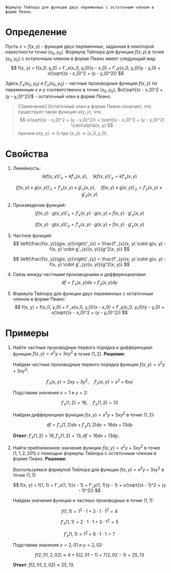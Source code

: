 	Формула Тейлора для функции двух переменных с остаточным членом в форме Пеано.

# Определение
Пусть $z = f(x, y)$ - функция двух переменных, заданная в некоторой окрестности точки $(x_0, y_0)$. Формула Тейлора для функции $f(x, y)$ в точке $(x_0, y_0)$ с остаточным членом в форме Пеано имеет следующий вид:
$$
f(x, y) = f(x_0, y_0) + f'_x(x_0, y_0)(x - x_0) + f'_y(x_0, y_0)(y - y_0) + o(\sqrt{(x - x_0)^2 + (y - y_0)^2})
$$

Здесь $f'_x(x_0, y_0)$ и $f'_y(x_0, y_0)$ - частные производные функции $f(x, y)$ по переменным $x$ и $y$ соответственно в точке $(x_0, y_0)$, $o(\sqrt{(x - x_0)^2 + (y - y_0)^2})$ - остаточный член в форме Пеано.

> [!Замечание]
> Остаточный член в форме Пеано означает, что существует такая функция $\alpha(x, y)$, что:
> $$
> o(\sqrt{(x - x_0)^2 + (y - y_0)^2}) = \sqrt{(x - x_0)^2 + (y - y_0)^2} \cdot\alpha(x, y)
> $$
> причем $\alpha(x, y) \rightarrow 0$ при $(x, y) \rightarrow (x\_0, y\_0)$.

# Свойства
1. Линейность:
	$$
	(kf(x, y))'_{x} = kf'_{x}(x, y), \quad (kf(x, y))'_{y} = kf'_{y}(x, y)
	$$
	
	$$
	(f(x, y) \pm g(x, y))'_{x} = f'_{x}(x, y) \pm g'_{x}(x, y), \quad (f(x, y) \pm g(x, y))'_{y} = f'_{y}(x, y) \pm g'_{y}(x, y)
	$$

2. Произведение функций:
	$$
	(f(x, y) \cdot g(x, y))'_{x} = f'_{x}(x, y) \cdot g(x, y) + f(x, y) \cdot g'_{x}(x, y)
	$$
	
	$$
	(f(x, y) \cdot g(x, y))'_{y} = f'_{y}(x, y) \cdot g(x, y) + f(x, y) \cdot g'_{y}(x, y)
	$$

3. Частное функций:
	$$
	\left(\frac{f(x, y)}{g(x, y)}\right)'_{x} = \frac{f'_{x}(x, y) \cdot g(x, y) - f(x, y) \cdot g'_{x}(x, y)}{g^2(x, y)}
	$$
	
	$$
	\left(\frac{f(x, y)}{g(x, y)}\right)'_{y} = \frac{f'_{y}(x, y) \cdot g(x, y) - f(x, y) \cdot g'_{y}(x, y)}{g^2(x, y)}
	$$

4. Связь между частными производными и дифференциалами:
	$$
	df = f'_x(x, y)dx + f'_y(x, y)dy
	$$

5. Формула Тейлора для функции двух переменных с остаточным членом в форме Пеано:
	$$
	f(x, y) = f(x_0, y_0) + f'_x(x_0, y_0)(x - x_0) + f'_y(x_0, y_0)(y - y_0) + o(\sqrt{(x - x_0)^2 + (y - y_0)^2})
	$$

# Примеры
1. Найти частные производные первого порядка и дифференциал функции $f(x, y) = x^2y + 3xy^2$ в точке $(1, 2)$.
	**Решение**:
	
	Найдем частные производные первого порядка функции $f(x, y) = x^2y + 3xy^2$:
	
	$$
	f'_x(x, y) = 2xy + 3y^2, \quad f'_y(x, y) = x^2 + 6xy
	$$
	
	Подставим значения $x = 1$ и $y = 2$:
	
	$$
	f'_x(1, 2) = 16, \quad f'_y(1, 2) = 13
	$$
	
	Найдем дифференциал функции $f(x, y) = x^2y + 3xy^2$ в точке $(1, 2)$:
	
	$$
	df = f'_x(1, 2)dx + f'_y(1, 2)dy = 16dx + 13dy
	$$
	
	**Ответ**: $f'_x(1, 2) = 16, f'_y(1, 2) = 13, df = 16dx + 13dy$.

2. Найти приближенное значение функции $f(x, y) = x^2y + 3xy^2$ в точке $(1,1, 2, 201)$ с помощью формулы Тейлора с остаточным членом в форме Пеано.
	**Решение**:
	
	Воспользуемся формулой Тейлора для функции $f(x, y) = x^2y + 3xy^2$ в точке $(1, 1)$:
	
	$$
	f(x, y) = f(1, 1) + f'_x(1, 1)(x - 1) + f'_y(1, 1)(y - 1) + o(\sqrt{(x - 1)^2 + (y - 1)^2})
	$$
	
	Найдем значения функции и частных производных в точке $(1, 1)$:
	
	$$
	f(1, 1) = 1^2 \cdot 1 + 3 \cdot 1 \cdot 1^2 = 4
	$$
	
	$$
	f'_x(1, 1) = 2 \cdot 1 \cdot 1 + 3 \cdot 1^2 = 5
	$$
	
	$$
	f'_y(1, 1) = 1^2 + 6 \cdot 1 \cdot 1 = 7
	$$
	
	Подставим значения $x = 2,01$ и $y = 2,02$:
	
	$$
	f(2,01, 2,02) \approx 4 + 5(2,01 - 1) + 7(2,02 - 1) = 25,13
	$$
	
	**Ответ**: $f(2,01, 2,02) \approx 25,13$.

